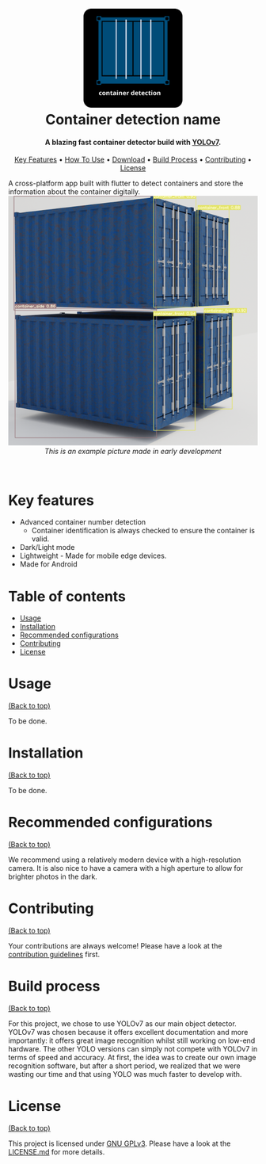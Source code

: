 <h1 align="center">
  <br>
  <a href="https://github.com/penguix0/container-detection"><img src="https://raw.githubusercontent.com/penguix0/container-detection/3cdb95c46d74f46a9331f6dbf76cdd1a56daea3a/README/logo.svg" alt="Container_detection_logo" width="200"></a>
  <br>
  Container detection name
  <br>
</h1>

<h4 align="center">A blazing fast container detector build with <a href="https://github.com/WongKinYiu/yolov7" target="_blank">YOLOv7</a>.</h4>

<p align="center">
  <a href="#key-features">Key Features</a> •
  <a href="#usage">How To Use</a> •
  <a href="#download">Download</a> •
  <a href="#build-process">Build Process</a> •
  <a href="#contributing">Contributing</a> •
  <a href="#license">License</a>
</p>
A cross-platform app built with flutter to detect containers and store the information about the container digitally.
<br>

<div align="center">
 <img src="https://github.com/penguix0/container-detection/blob/main/README/example.png?raw=true">
</div>
<div align="center">
    <i>This is an example picture made in early development</i>
</div>
<br>
<br>

# Key features

* Advanced container number detection
    - Container identification is always checked to ensure the container is valid.
* Dark/Light mode
* Lightweight - Made for mobile edge devices.
* Made for Android

# Table of contents

- [Usage](#usage)
- [Installation](#installation)
- [Recommended configurations](#recommended-configurations)
- [Contributing](#contributing)
- [License](#license)

# Usage

[(Back to top)](#table-of-contents)

To be done.


# Installation

[(Back to top)](#table-of-contents)

To be done.

# Recommended configurations

[(Back to top)](#table-of-contents)

We recommend using a relatively modern device with a high-resolution camera. It is also nice to have a camera with a high aperture to allow for brighter photos in the dark. 

# Contributing

[(Back to top)](#table-of-contents)

Your contributions are always welcome! Please have a look at the [contribution guidelines](CONTRIBUTING.md) first.

# Build process

[(Back to top)](#table-of-contents)

For this project, we chose to use YOLOv7 as our main object detector. YOLOv7 was chosen because it offers excellent documentation and more importantly: it offers great image recognition whilst still working on low-end hardware. The other YOLO versions can simply not compete with YOLOv7 in terms of speed and accuracy. At first, the idea was to create our own image recognition software, but after a short period, we realized that we were wasting our time and that using YOLO was much faster to develop with.

# License

[(Back to top)](#table-of-contents)


This project is licensed under [GNU GPLv3](https://www.gnu.org/licenses/gpl-3.0.en.html). Please have a look at the [LICENSE.md](LICENSE.md) for more details.

